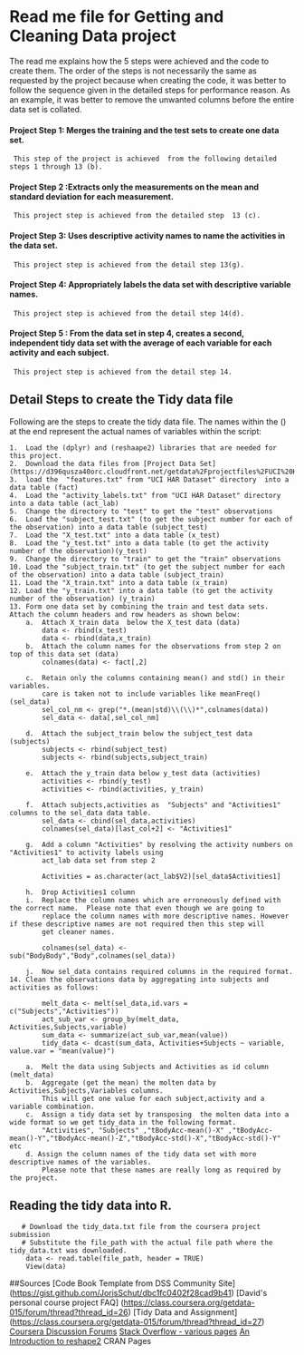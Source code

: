 # Read me file  for Getting and Cleaning Data  project
The read me explains how the 5 steps were achieved and the code to create them. The order of the steps is not necessarily the same as 
requested by the project because when creating the code, it was better to follow the sequence given in the detailed steps for performance 
reason. As an example, it was better to remove the unwanted columns before the entire data set is collated. 

#### Project Step 1: Merges the training and the test sets to create one data set.
	 This step of the project is achieved  from the following detailed steps 1 through 13 (b).
#### Project Step 2 :Extracts only the measurements on the mean and standard deviation for each measurement. 
	 This project step is achieved from the detailed step  13 (c).
#### Project Step 3: Uses descriptive activity names to name the activities in the data set.
     This project step is achieved from the detail step 13(g).
#### Project Step 4: Appropriately labels the data set with descriptive variable names.
     This project step is achieved from the detail step 14(d).
#### Project Step 5 : From the data set in step 4, creates a second, independent tidy data set with the average of each variable for each activity and each subject.
	 This project step is achieved from the detail step 14.
	 
## Detail Steps to create the Tidy data file	
Following are the  steps to create the tidy data file. The names within the () at  the end represent the actual names of variables within the script:

	1.	Load the (dplyr) and (reshaape2) libraries that are needed for this project. 
	2.	Download the data files from [Project Data Set] (https://d396qusza40orc.cloudfront.net/getdata%2Fprojectfiles%2FUCI%20HAR%20Dataset.zip)
	3.	load the  "features.txt" from "UCI HAR Dataset" directory  into a data table (fact)
	4.	Load the "activity_labels.txt" from "UCI HAR Dataset" directory  into a data table (act_lab)
	5.	Change the directory to "test" to get the "test" observations
	6.	Load the "subject_test.txt" (to get the subject number for each of the observation) into a data table (subject_test) 
	7.	Load the "X_test.txt" into a data table (x_test)
	8.	Load the "y_test.txt" into a data table (to get the activity number of the observation)(y_test)
	9.	Change the directory to "train" to get the "train" observations
	10.	Load the "subject_train.txt" (to get the subject number for each of the observation) into a data table (subject_train)
	11.	Load the "X_train.txt" into a data table (x_train)
	12.	Load the "y_train.txt" into a data table (to get the activity number of the observation) (y_train)
	13.	Form one data set by combining the train and test data sets. Attach the column headers and row headers as shown below:
		a.	Attach X_train data  below the X_test data (data)
			data <- rbind(x_test)
			data <- rbind(data,x_train)
		b.	Attach the column names for the observations from step 2 on top of this data set (data)
			colnames(data) <- fact[,2]
		
		c.	Retain only the columns containing mean() and std() in their variables. 
		    care is taken not to include variables like meanFreq() (sel_data)
			sel_col_nm <- grep("*.(mean|std)\\(\\)*",colnames(data))
			sel_data <- data[,sel_col_nm]
		
		d.	Attach the subject_train below the subject_test data (subjects)
			subjects <- rbind(subject_test)
			subjects <- rbind(subjects,subject_train)
		
		e.	Attach the y_train data below y_test data (activities)
			activities <- rbind(y_test)
			activities <- rbind(activities, y_train)
		
		f.	Attach subjects,activities as  "Subjects" and "Activities1" columns to the sel_data data table.
			sel_data <- cbind(sel_data,activities)
			colnames(sel_data)[last_col+2] <- "Activities1"

		g.	Add a column "Activities" by resolving the activity numbers on "Activities1" to activity labels using 
		    act_lab data set from step 2

			Activities = as.character(act_lab$V2)[sel_data$Activities1]
        	
		h.	Drop Activities1 column 
		i.	Replace the column names which are erroneously defined with the correct name.  Please note that even though we are going to 
		    replace the column names with more descriptive names. However if these descriptive names are not required then this step will 
			get cleaner names.
		
			colnames(sel_data) <- sub("BodyBody","Body",colnames(sel_data))
		
		j.	Now sel_data contains required columns in the required format.
	14.	Clean the observations data by aggregating into subjects and activities as follows:
		
			melt_data <- melt(sel_data,id.vars = c("Subjects","Activities"))
			act_sub_var <- group_by(melt_data, Activities,Subjects,variable)
			sum_data <- summarize(act_sub_var,mean(value))
			tidy_data <- dcast(sum_data, Activities+Subjects ~ variable, value.var = "mean(value)")
		
		a.	Melt the data using Subjects and Activities as id column (melt_data)
		b.	Aggregate (get the mean) the molten data by Activities,Subjects,Variables columns. 
			This will get one value for each subject,activity and a variable combination.
		c.	Assign a tidy data set by transposing  the molten data into a wide format so we get tidy_data in the following format.
			"Activities", "Subjects" ,"tBodyAcc-mean()-X" ,"tBodyAcc-mean()-Y","tBodyAcc-mean()-Z","tBodyAcc-std()-X","tBodyAcc-std()-Y" etc
		d. Assign the column names of the tidy data set with more descriptive names of the variables. 
			Please note that these names are really long as required by the project.

## Reading the tidy data into R.

```
   # Download the tidy_data.txt file from the coursera project submission
   # Substitute the file_path with the actual file path where the tidy_data.txt was downloaded.
    data <- read.table(file_path, header = TRUE) 
    View(data)
```
##Sources
[Code Book Template from DSS Community Site] (https://gist.github.com/JorisSchut/dbc1fc0402f28cad9b41)
[David's personal course project FAQ] (https://class.coursera.org/getdata-015/forum/thread?thread_id=26)
[Tidy Data and Assignment] (https://class.coursera.org/getdata-015/forum/thread?thread_id=27)
[Coursera Discussion Forums](https://class.coursera.org/getdata-015/forum/list?forum_id=10009)
[Stack Overflow - various pages](www.stackoverflow.com)
[An Introduction to reshape2](http://seananderson.ca/2013/10/19/reshape.html) 
CRAN Pages